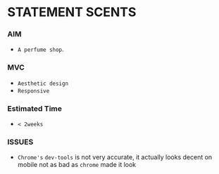 # STATEMENT SCENTS
### AIM
- `A perfume shop`.
### MVC
- `Aesthetic design`
- `Responsive`
### Estimated Time
- `< 2weeks`
### ISSUES
- `Chrome's` `dev-tools` is not very accurate, it actually looks decent on mobile not as bad as `chrome` made it look